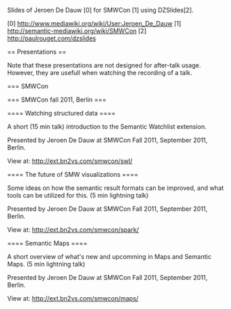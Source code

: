 Slides of Jeroen De Dauw [0] for SMWCon [1] using DZSlides[2].

[0] http://www.mediawiki.org/wiki/User:Jeroen_De_Dauw
[1] http://semantic-mediawiki.org/wiki/SMWCon
[2] http://paulrouget.com/dzslides


== Presentations ==

Note that these presentations are not designed for after-talk usage.
However, they are usefull when watching the recording of a talk.

=== SMWCon 

=== SMWCon fall 2011, Berlin ===

==== Watching structured data ====

A short (15 min talk) introduction to the Semantic Watchlist extension.

Presented by Jeroen De Dauw at SMWCon Fall 2011, September 2011, Berlin.

View at: http://ext.bn2vs.com/smwcon/swl/

==== The future of SMW visualizations ====

Some ideas on how the semantic result formats can be improved,
and what tools can be utilized for this. (5 min lightning talk)  

Presented by Jeroen De Dauw at SMWCon Fall 2011, September 2011, Berlin.

View at: http://ext.bn2vs.com/smwcon/spark/

==== Semantic Maps ====

A short overview of what's new and upcomming in Maps and Semantic Maps.
(5 min lightning talk)

Presented by Jeroen De Dauw at SMWCon Fall 2011, September 2011, Berlin.

View at: http://ext.bn2vs.com/smwcon/maps/

